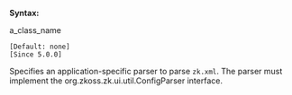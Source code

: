 **Syntax:**

<config-parser-class>a_class_name</config-parser-class>

`[Default: none]`  
`[Since 5.0.0]`

Specifies an application-specific parser to parse `zk.xml`. The parser
must implement the
<javadoc type="interface">org.zkoss.zk.ui.util.ConfigParser</javadoc>
interface.


